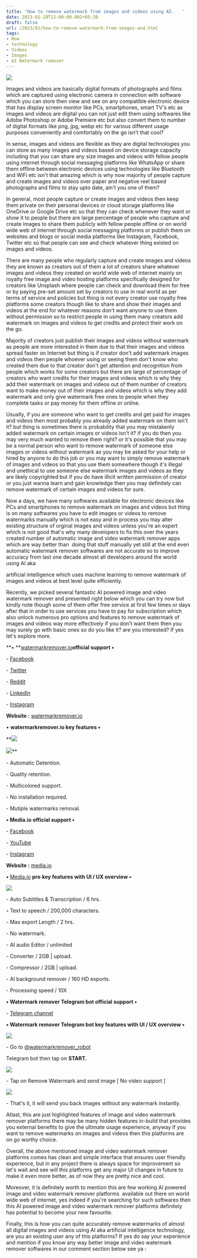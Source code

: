 ```yaml
---
title: 'How to remove watermark from images and videos using AI.   '
date: 2023-01-29T12:00:00.002+05:30
draft: false
url: /2023/01/how-to-remove-watermark-from-images-and.html
tags: 
- How
- technology
- Videos
- Images
- AI Watermark remover
---
```


 [![](https://lh3.googleusercontent.com/-BdsyZvbjyUg/Y9LG1MjGDAI/AAAAAAAAQgY/X2a0EMaFSe8OgZPjs14ZNGmIG44EQztEQCNcBGAsYHQ/s1600/1674757841285485-0.png)](https://lh3.googleusercontent.com/-BdsyZvbjyUg/Y9LG1MjGDAI/AAAAAAAAQgY/X2a0EMaFSe8OgZPjs14ZNGmIG44EQztEQCNcBGAsYHQ/s1600/1674757841285485-0.png) 

  

Images and videos are basically digital formats of photographs and films which are captured using electronic camera in connection with software which you can store then view and see on any compatible electronic device that has display screen monitor like PCs, smartphones, smart TV's etc as images and videos are digital you can not just edit them using softwares like Adobe Photoshop or Adobe Premiere etc but also convert them to number of digital formats like png, jpg, webp etc for various different usage purposes conveniently and comfortably on the go isn't that cool?

  

In sense, images and videos are flexible as they are digital technologies you can store as many images and videos based on device storage capacity including that you can share any size images and videos with fellow people using internet through social messaging platforms like WhatsApp or share them offline between electronic devices using technologies like Bluetooth and WiFi etc isn't that amazing which is why now majority of people capture and create images and videos over paper and negative reel based photographs and films to stay upto date, ain't you one of them?

  

In general, most people capture or create images and videos then keep them private on their personal devices or cloud storage platforms like OneDrive or Google Drive etc so that they can check whenever they want or show it to people but there are large percentage of people who capture and create images to share them publicly with fellow people offline or on world wide web of internet through social messaging platforms or publish them on websites and blogs or social media platforms like Instagram, Facebook, Twitter etc so that people can see and check whatever thing existed on images and videos.

  

There are many people who regularly capture and create images and videos they are known as creators out of them a lot of creators share whatever images and videos they created on world wide web of internet mainly on royalty free image and video hosting platforms specifically designed for creators like Unsplash where people can check and download them for free or by paying pre-set amount set by creators to use in real world as per terms of service and policies but thing is not every creator use royalty free platforms some creators though like to share and show their images and videos at the end for whatever reasons don't want anyone to use them without permission so to restrict people in using them many creators add watermark on images and videos to get credits and protect their work on the go.

  

Majority of creators just publish their images and videos without watermark as people are more interested in them due to that their images and videos spread faster on Internet but thing is if creator don't add watermark images and videos then people whoever using or seeing them don't know who created them due to that creator don't get attention and recognition from people which works for some creators but there are large of percentage of creators who want credits for their images and videos which is why they add their watermark on images and videos out of them number of creators want to make money out of their images and videos which is why they add watermark and only give watermark free ones to people when they complete tasks or pay money for them offline or online.

  

Usually, if you are someone who want to get credits and get paid for images and videos then most probably you already added watermark on them isn't it? but thing is sometimes there is probability that you may mistakenly added watermark on certain images or videos isn't it? if you do then you may very much wanted to remove them right? or it's possible that you may be a normal person who want to remove watermark of someone else images or videos without watermark as you may be asked for your help or hired by anyone to do this job or you may want to simply remove watermark of images and videos so that you use them somewhere though it's illegal and unethical to use someone else watermark images and videos as they are likely copyrighted but if you do have illicit written permission of creator or you just wanna learn and gain knowledge then you may definitely can remove watermark of certain images and videos for sure.

  

Now a days, we have many softwares available for electronic devices like PCs and smartphones to remove watermark on images and videos but thing is on many softwares you have to edit images or videos to remove watermarks manually which is not easy and in process you may alter existing structure of orginal images and videos unless you're an expert which is not good that's why many developers to fix this over the years created number of automatic image and video watermark remover apps which are way better than  doing that stuff manually yet still at the end even automatic watermark remover softwares are not accurate so to improve accuracy from last one decade almost all developers around the world using AI aka 

artificial intelligence which uses machine learning to remove watermark of images and videos at best level quite efficiently.  

  

Recently, we picked several fantastic AI powered image and video watermark remover and presented right below which you can try now but kindly note though some of them offer free service at first few times or days after that in order to use services you have to pay for subscription which also unlock numerous pro options and features to remove watermark of images and videos way more effectively if you don't want them then you may surely go with basic ones so do you like it? are you interested? If yes let's explore more.

  

**• **[watermarkremover.io](http://watermarkremover.io)**official support •**

\- [Facebook](https://www.facebook.com/Watermarkremover-100395269237245)

\- [Twitter](https://twitter.com/wmremover_io)

\- [Reddit](https://www.reddit.com/r/Watermarkremover_io/)

\- [LinkedIn](https://www.linkedin.com/products/pixelbinio-watermarkremover/)

\- [Instagram](https://www.instagram.com/watermarkremover.io/)

  

**Website :** [watermarkremover.io](http://watermarkremover.io)

  

• **watermarkremover.io key features •**

 **[![](https://lh3.googleusercontent.com/-FaHpwGr0UVg/Y9QSn2eCARI/AAAAAAAAQgo/lrJIj4ng7PkNJSUbwqwZqU7QFtgRdzEQQCNcBGAsYHQ/s1600/1674842780176351-0.png)](https://lh3.googleusercontent.com/-FaHpwGr0UVg/Y9QSn2eCARI/AAAAAAAAQgo/lrJIj4ng7PkNJSUbwqwZqU7QFtgRdzEQQCNcBGAsYHQ/s1600/1674842780176351-0.png) 

 [![](https://lh3.googleusercontent.com/-5ENtQ_GGE8o/Y9QSm1WPznI/AAAAAAAAQgk/j5ptou8kC1stRVGy8A5sWYzgBlezoi-7ACNcBGAsYHQ/s1600/1674842776203928-1.png)](https://lh3.googleusercontent.com/-5ENtQ_GGE8o/Y9QSm1WPznI/AAAAAAAAQgk/j5ptou8kC1stRVGy8A5sWYzgBlezoi-7ACNcBGAsYHQ/s1600/1674842776203928-1.png)** 

\- Automatic Detention.  

\- Quality retention.

\- Multicolored support.

\- No installation required.

\- Mutiple watermarks removal.

  

**• Media.io official support •**

\- [Facebook](https://www.facebook.com/MediaioOfficial)

\- [YouTube](https://www.youtube.com/channel/UC5yZCPN2Xds61GKl_i90ZtQ)

\- [Instagram](https://www.instagram.com/mediaioofficial/)

**Website :** [media.io](https://www.media.io/video-watermark-remover.html)

  

**•** [Media.io](http://Media.io) **pro** **key features with UI / UX overview •**

 **[![](https://lh3.googleusercontent.com/-rlKOtzR65rE/Y9QSl1oxs2I/AAAAAAAAQgg/geizMLELx8oCF91tpb9-AP2DNCcj8k1JACNcBGAsYHQ/s1600/1674842772317186-2.png)](https://lh3.googleusercontent.com/-rlKOtzR65rE/Y9QSl1oxs2I/AAAAAAAAQgg/geizMLELx8oCF91tpb9-AP2DNCcj8k1JACNcBGAsYHQ/s1600/1674842772317186-2.png)** 

\- Auto Subtitles & Transcription / 6 hrs.  

**\-** Text to speech / 200,000 characters.

\- Max export Length / 2 hrs.

\- No watermark.

\- AI audio Editor / unlimited

\- Converter / 2GB | upload.

\- Compressor / 2GB | upload.

\- AI background remover / 160 HD exports.

\- Processing speed / 10X

  

**• Watermark remover Telegram bot official support •**

\- [Telegram channel](https://t.me/firdavs_bots)

  

**• Watermark remover Telegram bot key features with UI / UX overview •**

 **[![](https://lh3.googleusercontent.com/-FhFGbXSTupk/Y9TFVRPcp7I/AAAAAAAAQhA/192XPXFp2600oJ6PTze0kAF1t_Ik0bSHQCNcBGAsYHQ/s1600/1674888528588847-0.png)](https://lh3.googleusercontent.com/-FhFGbXSTupk/Y9TFVRPcp7I/AAAAAAAAQhA/192XPXFp2600oJ6PTze0kAF1t_Ik0bSHQCNcBGAsYHQ/s1600/1674888528588847-0.png)** 

\- Go to [@watermarkremover\_robot](http://@watermarkremover_robot) 

Telegram bot then tap on **START.**

 **[![](https://lh3.googleusercontent.com/-iqpVAZiF_tU/Y9TFT4lx4RI/AAAAAAAAQg8/OOIwMc8iGlEhZQcvtKRev2P9ix4mb7hxQCNcBGAsYHQ/s1600/1674888524042738-1.png)](https://lh3.googleusercontent.com/-iqpVAZiF_tU/Y9TFT4lx4RI/AAAAAAAAQg8/OOIwMc8iGlEhZQcvtKRev2P9ix4mb7hxQCNcBGAsYHQ/s1600/1674888524042738-1.png)** 

\- Tap on Remove Watermark and send image \[ No video support \]

  

 [![](https://lh3.googleusercontent.com/-L6K1OD4zbGE/Y9TFSyK1qRI/AAAAAAAAQg4/RPwdapMV3Ho_0QJZYeJ-DHy_wWPez2umQCNcBGAsYHQ/s1600/1674888518673145-2.png)](https://lh3.googleusercontent.com/-L6K1OD4zbGE/Y9TFSyK1qRI/AAAAAAAAQg4/RPwdapMV3Ho_0QJZYeJ-DHy_wWPez2umQCNcBGAsYHQ/s1600/1674888518673145-2.png) 

  

\- That's it, it will send you back images without any watermark instantly.

  

  

Atlast, this are just highlighted features of image and video watermark remover platforms there may be many hidden features in-build that provides you external benefits to give the ultimate usage experience, anyway if you want to remove watermarks on images and videos then this platforms are on go worthy choice.

  

Overall, the above mentioned image and video watermark remover platforms comes has clean and simple interface that ensures user friendly experience, but in any project there is always space for improvement so let's wait and see will this platforms get any major UI changes in future to make it even more better, as of now they are pretty nice and cool.

  

Moreover, it is definitely worth to mention this are few working AI powered image and video watermark remover platforms  available out there on world wide web of internet, yes indeed if you're searching for such softwares then this AI powered image and video watermark remover platforms definitely has potential to become your new favourite.

  

Finally, this is how you can quite accurately remove watermarks of almost all digital images and videos using AI aka artificial intelligence technology, are you an existing user any of this platforms? If yes do say your experience and mention if you know any way better image and video watermark remover softwares in our comment section below see ya :